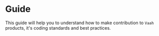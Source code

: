 # Guide

This guide will help you to understand how to make contribution to `Vaah` products, it's coding standards and best practices.
